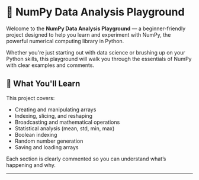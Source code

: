 # 🧮 NumPy Data Analysis Playground

Welcome to the **NumPy Data Analysis Playground** — a beginner-friendly project designed to help you learn and experiment with NumPy, the powerful numerical computing library in Python.

Whether you're just starting out with data science or brushing up on your Python skills, this playground will walk you through the essentials of NumPy with clear examples and comments.


## 🚀 What You'll Learn

This project covers:

-  Creating and manipulating arrays
-  Indexing, slicing, and reshaping
-  Broadcasting and mathematical operations
-  Statistical analysis (mean, std, min, max)
-  Boolean indexing
-  Random number generation
-  Saving and loading arrays

Each section is clearly commented so you can understand what’s happening and why.

---